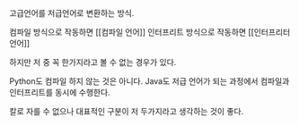 고급언어를 저급언어로 변환하는 방식.

컴파일 방식으로 작동하면 [[컴파일 언어]]
인터프리트 방식으로 작동하면 [[인터프리터 언어]]

하지만 저 중 꼭 한가지라고 볼 수 없는 경우가 있다.

Python도 컴파일 하지 않는 것은 아니다.
Java도 저급 언어가 되는 과정에서 컴파일과 인터프리트를 동시에 수행한다.

칼로 자를 수 없으나 대표적인 구분이 저 두가지라고 생각하는 것이 좋다.